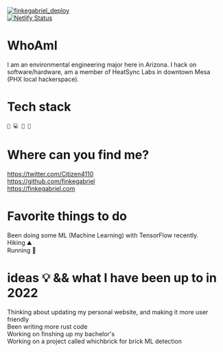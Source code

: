 [![finkegabriel_deploy](https://github.com/finkegabriel/finkegabriel/actions/workflows/finkegabriel_deploy.yml/badge.svg?branch=main)](https://github.com/finkegabriel/finkegabriel/actions/workflows/finkegabriel_deploy.yml)
<br/>
[![Netlify Status](https://api.netlify.com/api/v1/badges/3b71f8fc-da62-428d-8474-aefe07418661/deploy-status)](https://app.netlify.com/sites/amazing-visvesvaraya-b095d4/deploys)
# WhoAmI
I am an environmental engineering major here in Arizona. I hack on software/hardware, am a member of HeatSync Labs in downtown Mesa (PHX local hackerspace). 

# Tech stack
    🦀 💻 🐬 🐘 

# Where can you find me?

https://twitter.com/Citizen4110 <br />
https://github.com/finkegabriel <br />
https://finkegabriel.com

# Favorite things to do

Been doing some ML (Machine Learning) with TensorFlow recently. <br />
Hiking ⛰<br>
Running 🏃 <br>

# ideas 💡 && what I have been up to in 2022

Thinking about updating my personal website, and making it more user friendly <br>
Been writing more rust code <br>
Working on finshing up my bachelor's <br>
Working on a project called whichbrick for brick ML detection <br>